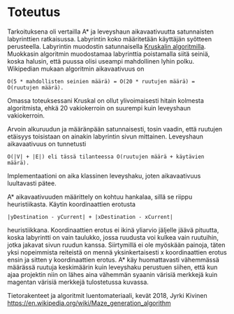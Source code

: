 # Toteutus

Tarkoituksena oli vertailla A* ja leveyshaun aikavaativuutta satunnaisten labyrinttien ratkaisussa. Labyrintin koko määritetään
käyttäjän syötteen perusteella. Labyrintin muodostin satunnaisella
[Kruskalin algoritmilla](https://en.wikipedia.org/wiki/Maze_generation_algorithm). Muokkasin algoritmin muodostamaa labyrinttia poistamalla siitä seiniä, koska halusin, että puussa olisi useampi mahdollinen lyhin polku. Wikipedian mukaan algoritmin 
aikavaativuus on
```
O(5 * mahdollisten seinien määrä) = O(20 * ruutujen määrä) = O(ruutujen määrä).
```
Omassa toteuksessani Kruskal on ollut
ylivoimaisesti hitain kolmesta algoritmista, ehkä 20 vakiokerroin on suurempi kuin leveyshaun vakiokerroin.

Arvoin alkuruudun ja määränpään satunnaisesti, tosin vaadin, että ruutujen etäisyys toisistaan on ainakin labyrintin sivun mittainen. 
Leveyshaun aikavaativuus on tunnetusti
```
O(|V| + |E|) eli tässä tilanteessa O(ruutujen määrä + käytävien määrä). 
```
Implementaationi on aika klassinen leveyshaku, joten aikavaativuus luultavasti pätee.

A* aikavaativuuden määrittely on kohtuu hankalaa, sillä se riippu heuristiikasta. Käytin koordinaattien erotusta 
```
|yDestination - yCurrent| + |xDestination - xCurrent|
```
heuristiikkana. Koordinaattien erotus ei ikinä yliarvio jäljelle jäävä pituutta, koska labyrintti on vain taulukko, jossa ruudusta voi kulkea vain ruutuihin, jotka jakavat sivun ruudun kanssa. Siirtymillä ei ole myöskään painoja, täten yksi nopeimmista reiteistä on mennä yksinkertaisesti x koordinaattien erotus ensin ja sitten y koordinaattien erotus. A* käy huomattavasti vähemmässä määrässä ruutuja keskimäärin kuin leveyshaku perustuen siihen, että kun ajaa projektin niin on lähes aina vähemmän syaanin värisiä merkkejä kuin magentan värisiä merkkejä tulostetussa kuvassa. 


Tietorakenteet ja algoritmit luentomateriaali, kevät 2018, Jyrki Kivinen
https://en.wikipedia.org/wiki/Maze_generation_algorithm

